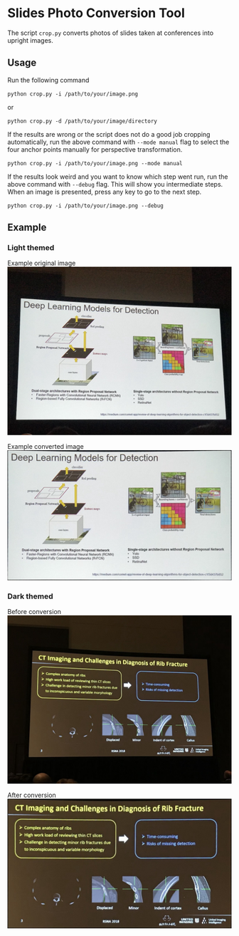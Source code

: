 # Slides Photo Conversion Tool
The script `crop.py` converts photos of slides taken at conferences into upright images.


## Usage
Run the following command

```
python crop.py -i /path/to/your/image.png
```

or

```
python crop.py -d /path/to/your/image/directory
```

If the results are wrong or the script does not do a good job cropping automatically, run the above command with `--mode manual` flag to select the four anchor points manually for perspective transformation.

```
python crop.py -i /path/to/your/image.png --mode manual
```

If the results look weird and you want to know which step went run, run the above command with `--debug` flag. This will show you intermediate steps. When an image is presented, press any key to go to the next step.

```
python crop.py -i /path/to/your/image.png --debug
```

## Example
### Light themed
Example original image
![](./assets/orig.jpg)


Example converted image
![](./assets/warped.jpg)

### Dark themed
Before conversion
![](./assets/orig_dark.jpg)

After conversion
![](./assets/warped_dark.jpg)